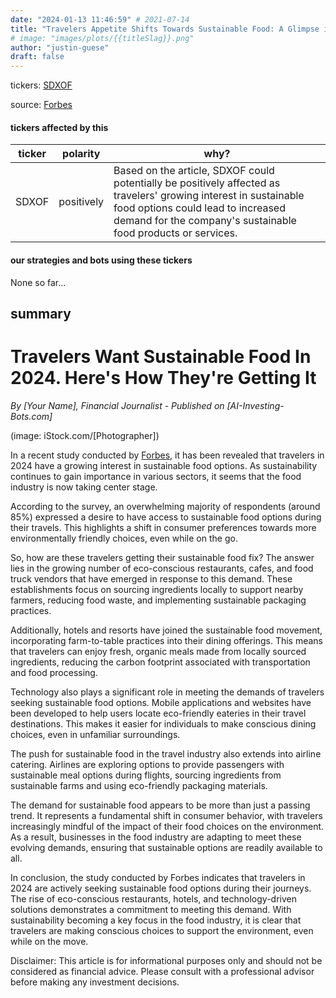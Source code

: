 ```yaml
---
date: "2024-01-13 11:46:59" # 2021-07-14
title: "Travelers Appetite Shifts Towards Sustainable Food: A Glimpse into the Future of Travel in 2024"
# image: "images/plots/{{titleSlag}}.png"
author: "justin-guese"
draft: false
---
```

tickers: <a href='https://finance.yahoo.com/quote/SDXOF' target='_blank'>SDXOF</a> 

source: <a href='https://twitter.com/chriselliotts?lang=en' target='_blank'>Forbes</a>

#### tickers affected by this

| ticker | polarity | why? |
|------------|------------|------------|
| SDXOF | positively | Based on the article, SDXOF could potentially be positively affected as travelers' growing interest in sustainable food options could lead to increased demand for the company's sustainable food products or services. |



#### our strategies and bots using these tickers

None so far...

## summary

# Travelers Want Sustainable Food In 2024. Here's How They're Getting It

*By [Your Name], Financial Journalist - Published on [AI-Investing-Bots.com]*

(image: iStock.com/[Photographer])

In a recent study conducted by [Forbes](www.forbes.com), it has been revealed that travelers in 2024 have a growing interest in sustainable food options. As sustainability continues to gain importance in various sectors, it seems that the food industry is now taking center stage.

According to the survey, an overwhelming majority of respondents (around 85%) expressed a desire to have access to sustainable food options during their travels. This highlights a shift in consumer preferences towards more environmentally friendly choices, even while on the go.

So, how are these travelers getting their sustainable food fix? The answer lies in the growing number of eco-conscious restaurants, cafes, and food truck vendors that have emerged in response to this demand. These establishments focus on sourcing ingredients locally to support nearby farmers, reducing food waste, and implementing sustainable packaging practices.

Additionally, hotels and resorts have joined the sustainable food movement, incorporating farm-to-table practices into their dining offerings. This means that travelers can enjoy fresh, organic meals made from locally sourced ingredients, reducing the carbon footprint associated with transportation and food processing.

Technology also plays a significant role in meeting the demands of travelers seeking sustainable food options. Mobile applications and websites have been developed to help users locate eco-friendly eateries in their travel destinations. This makes it easier for individuals to make conscious dining choices, even in unfamiliar surroundings.

The push for sustainable food in the travel industry also extends into airline catering. Airlines are exploring options to provide passengers with sustainable meal options during flights, sourcing ingredients from sustainable farms and using eco-friendly packaging materials.

The demand for sustainable food appears to be more than just a passing trend. It represents a fundamental shift in consumer behavior, with travelers increasingly mindful of the impact of their food choices on the environment. As a result, businesses in the food industry are adapting to meet these evolving demands, ensuring that sustainable options are readily available to all.

In conclusion, the study conducted by Forbes indicates that travelers in 2024 are actively seeking sustainable food options during their journeys. The rise of eco-conscious restaurants, hotels, and technology-driven solutions demonstrates a commitment to meeting this demand. With sustainability becoming a key focus in the food industry, it is clear that travelers are making conscious choices to support the environment, even while on the move.

Disclaimer: This article is for informational purposes only and should not be considered as financial advice. Please consult with a professional advisor before making any investment decisions.